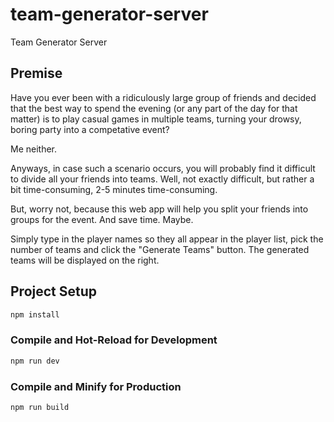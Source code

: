 # team-generator-server

Team Generator Server

## Premise

Have you ever been with a ridiculously large group of friends and decided that the best way to spend the evening (or any part of the day for that matter) is to play casual games in multiple teams, turning your drowsy, boring party into a competative event?

Me neither.

Anyways, in case such a scenario occurs, you will probably find it difficult to divide all your friends into teams. Well, not exactly difficult, but rather a bit time-consuming, 2-5 minutes time-consuming.

But, worry not, because this web app will help you split your friends into groups for the event. And save time. Maybe.

Simply type in the player names so they all appear in the player list, pick the number of teams and click the "Generate Teams" button. The generated teams will be displayed on the right.

## Project Setup

```sh
npm install
```

### Compile and Hot-Reload for Development

```sh
npm run dev
```

### Compile and Minify for Production

```sh
npm run build
```
